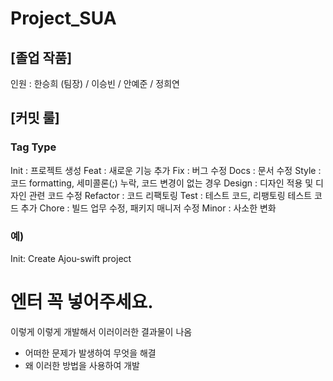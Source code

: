 # Project_SUA

## [졸업 작품]

인원 : 한승희 (팀장) / 이승빈 / 안예준 / 정희연

## [커밋 룰]

### Tag Type
Init : 프로젝트 생성
Feat : 새로운 기능 추가
Fix : 버그 수정
Docs : 문서 수정
Style : 코드 formatting, 세미콜론(;) 누락, 코드 변경이 없는 경우
Design : 디자인 적용 및 디자인 관련 코드 수정
Refactor : 코드 리팩토링
Test : 테스트 코드, 리팽토링 테스트 코드 추가
Chore : 빌드 업무 수정, 패키지 매니저 수정
Minor : 사소한 변화

### 예) 
Init: Create Ajou-swift project
# 엔터 꼭 넣어주세요.
이렇게 이렇게 개발해서 이러이러한 결과물이 나옴
- 어떠한 문제가 발생하여 무엇을 해결
- 왜 이러한 방법을 사용하여 개발

